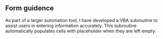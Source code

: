 ## Form guidence

As part of a larger automation tool, I have developed a VBA subroutine to assist users in entering information accurately. 
This subroutine automatically populates cells with placeholder when they are left empty.
